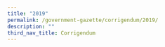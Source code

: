 ```yaml
---
title: "2019"
permalink: /government-gazette/corrigendum/2019/
description: ""
third_nav_title: Corrigendum
---
```

